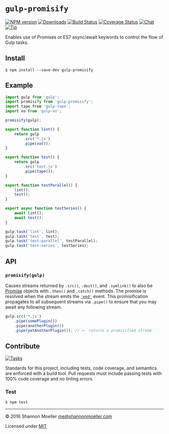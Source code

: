 # `gulp-promisify`

[![NPM version][npm-img]][npm-url] [![Downloads][downloads-img]][npm-url] [![Build Status][travis-img]][travis-url] [![Coverage Status][coveralls-img]][coveralls-url] [![Chat][gitter-img]][gitter-url] [![Tip][amazon-img]][amazon-url]

Enables use of Promises or ES7 async/await keywords to control the flow of Gulp tasks.

## Install

    $ npm install --save-dev gulp-promisify

## Example

```js
import gulp from 'gulp';
import promisify from 'gulp-promisify';
import tape from 'gulp-tape';
import xo from 'gulp-xo';

promisify(gulp);

export function lint() {
    return gulp
        .src('*.js')
        .pipe(xo());
}

export function test() {
    return gulp
        .src('test.js')
        .pipe(tape());
}

export function testParallel() {
    lint();
    test();
}

export async function testSeries() {
    await lint();
    await test();
}

gulp.task('lint', lint);
gulp.task('test', test);
gulp.task('test:parallel', testParallel);
gulp.task('test:series', testSeries);
```

## API

### `promisify(gulp)`

Causes streams returned by `.src()`, `.dest()`, and `.symlink()` to also be [Promise](https://developer.mozilla.org/en-US/docs/Web/JavaScript/Reference/Global_Objects/Promise) objects with `.then()` and `.catch()` methods. The promise is resolved when the stream emits the [`'end'`](https://nodejs.org/api/stream.html#stream_event_end) event. This promisification propagates to all subsequent streams via `.pipe()` to ensure that you may await any following stream.

```js
gulp.src('*.js')
    .pipe(somePlugin())
    .pipe(anotherPlugin())
    .pipe(yetAnotherPlugin()); // <- returns a promisified stream
```

## Contribute

[![Tasks][waffle-img]][waffle-url]

Standards for this project, including tests, code coverage, and semantics are enforced with a build tool. Pull requests must include passing tests with 100% code coverage and no linting errors.

### Test

    $ npm test

----

© 2016 Shannon Moeller <me@shannonmoeller.com>

Licensed under [MIT](http://shannonmoeller.com/mit.txt)

[amazon-img]:    https://img.shields.io/badge/amazon-tip_jar-yellow.svg?style=flat-square
[amazon-url]:    https://www.amazon.com/gp/registry/wishlist/1VQM9ID04YPC5?sort=universal-price
[coveralls-img]: http://img.shields.io/coveralls/shannonmoeller/gulp-promisify/master.svg?style=flat-square
[coveralls-url]: https://coveralls.io/r/shannonmoeller/gulp-promisify
[downloads-img]: http://img.shields.io/npm/dm/gulp-promisify.svg?style=flat-square
[gitter-img]:    http://img.shields.io/badge/gitter-join_chat-1dce73.svg?style=flat-square
[gitter-url]:    https://gitter.im/shannonmoeller/shannonmoeller
[npm-img]:       http://img.shields.io/npm/v/gulp-promisify.svg?style=flat-square
[npm-url]:       https://npmjs.org/package/gulp-promisify
[travis-img]:    http://img.shields.io/travis/shannonmoeller/gulp-promisify.svg?style=flat-square
[travis-url]:    https://travis-ci.org/shannonmoeller/gulp-promisify
[waffle-img]:    http://img.shields.io/github/issues/shannonmoeller/gulp-promisify.svg?style=flat-square
[waffle-url]:    http://waffle.io/shannonmoeller/gulp-promisify
